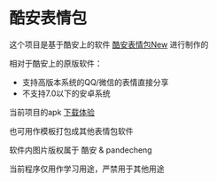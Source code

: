 # 酷安表情包

这个项目是基于酷安上的软件 [酷安表情包New](https://www.coolapk.com/apk/com.pandecheng.coolapk.sticker.new) 进行制作的

相对于酷安上的原版软件：
 - 支持高版本系统的QQ/微信的表情直接分享
 - 不支持7.0以下的安卓系统

当前项目的apk [下载体验](https://github.com/gddhy/coolapk-emotion/blob/master/app/release/app-release.apk)

也可用作模板打包成其他表情包软件

软件内图片版权属于 酷安 & pandecheng

当前程序仅用作学习用途，严禁用于其他用途
